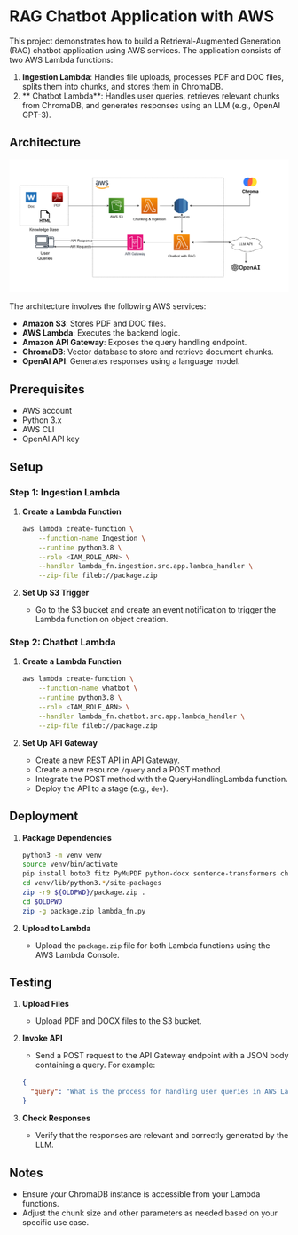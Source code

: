 
# RAG Chatbot Application with AWS

This project demonstrates how to build a Retrieval-Augmented Generation (RAG) chatbot application using AWS services. The application consists of two AWS Lambda functions:

1. **Ingestion Lambda**: Handles file uploads, processes PDF and DOC files, splits them into chunks, and stores them in ChromaDB.
2. ** Chatbot Lambda**: Handles user queries, retrieves relevant chunks from ChromaDB, and generates responses using an LLM (e.g., OpenAI GPT-3).

## Architecture

![alt text](image.png)

The architecture involves the following AWS services:
- **Amazon S3**: Stores PDF and DOC files.
- **AWS Lambda**: Executes the backend logic.
- **Amazon API Gateway**: Exposes the query handling endpoint.
- **ChromaDB**: Vector database to store and retrieve document chunks.
- **OpenAI API**: Generates responses using a language model.

## Prerequisites

- AWS account
- Python 3.x
- AWS CLI
- OpenAI API key

## Setup

### Step 1: Ingestion Lambda

1. **Create a Lambda Function**

    ```bash
    aws lambda create-function \
        --function-name Ingestion \
        --runtime python3.8 \
        --role <IAM_ROLE_ARN> \
        --handler lambda_fn.ingestion.src.app.lambda_handler \
        --zip-file fileb://package.zip
    ```

2. **Set Up S3 Trigger**

    - Go to the S3 bucket and create an event notification to trigger the Lambda function on object creation.


### Step 2: Chatbot Lambda

1. **Create a Lambda Function**

    ```bash
    aws lambda create-function \
        --function-name vhatbot \
        --runtime python3.8 \
        --role <IAM_ROLE_ARN> \
        --handler lambda_fn.chatbot.src.app.lambda_handler \
        --zip-file fileb://package.zip
    ```

2. **Set Up API Gateway**

    - Create a new REST API in API Gateway.
    - Create a new resource `/query` and a POST method.
    - Integrate the POST method with the QueryHandlingLambda function.
    - Deploy the API to a stage (e.g., `dev`).


## Deployment

1. **Package Dependencies**

    ```bash
    python3 -m venv venv
    source venv/bin/activate
    pip install boto3 fitz PyMuPDF python-docx sentence-transformers chromadb openai
    cd venv/lib/python3.*/site-packages
    zip -r9 ${OLDPWD}/package.zip .
    cd $OLDPWD
    zip -g package.zip lambda_fn.py
    ```

2. **Upload to Lambda**

    - Upload the `package.zip` file for both Lambda functions using the AWS Lambda Console.

## Testing

1. **Upload Files**

    - Upload PDF and DOCX files to the S3 bucket.

2. **Invoke API**

    - Send a POST request to the API Gateway endpoint with a JSON body containing a query. For example:

    ```json
    {
      "query": "What is the process for handling user queries in AWS Lambda?"
    }
    ```

3. **Check Responses**

    - Verify that the responses are relevant and correctly generated by the LLM.

## Notes

- Ensure your ChromaDB instance is accessible from your Lambda functions.
- Adjust the chunk size and other parameters as needed based on your specific use case.

 